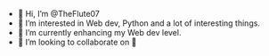 - 👋 Hi, I’m @TheFlute07
- 👀 I’m interested in Web dev, Python and a lot of interesting things.
- 🌱 I’m currently enhancing my Web dev level.
- 💞️ I’m looking to collaborate on 👀


<!---
TheFlute07/TheFlute07 is a ✨ special ✨ repository because its `README.md` (this file) appears on your GitHub profile.
You can click the Preview link to take a look at your changes.
--->
